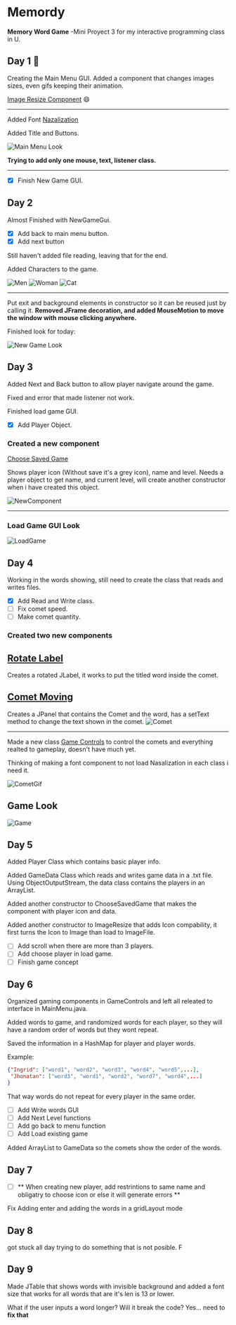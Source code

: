 # Memordy

**Memory Word Game**
-Mini Proyect 3 for my interactive programming class in U.

## Day 1 🤗
Creating the Main Menu GUI. Added a component that changes images sizes, even gifs keeping their animation. 

[Image Resize Component](https://github.com/Ingrid-E/Memory_Word_Game/blob/main/MemordyComponents/src/components/ImageResize.java) 😄

------------


Added Font [Nazalization](http://typodermicfonts.com/)

Added Title and Buttons. 

![Main Menu Look](ScreenShots/Day1.PNG)

**Trying to add only one mouse, text, listener class.**

------------
- [x] Finish New Game GUI.

## Day 2 

Almost Finished with NewGameGui.
- [x] Add back to main menu button.
- [x] Add next button

Still haven't added file reading, leaving that for the end.

Added Characters to the game.

![Men](Memordy/src/images/Men.png)
![Woman](Memordy/src/images/Woman.png)
![Cat](Memordy/src/images/Cat.png)

------------

Put exit and background elements in constructor so it can be reused just by calling it.
**Removed JFrame decoration, and added MouseMotion to move the window with mouse clicking anywhere.**

Finished look for today:

![New Game Look](ScreenShots/Day2.PNG)

## Day 3 

Added Next and Back button to allow player navigate around the game.

Fixed and error that made listener not work.

Finished load game GUI.
- [x] Add Player Object.

### Created a new component

[Choose Saved Game](https://github.com/Ingrid-E/Memory_Word_Game/blob/33b7916dfcc30fe499d3b65c256a516e60bebd71/MemordyComponents/src/components/ChooseSavedGame.java)

Shows player icon (Without save it's a grey icon), name and level. 
Needs a player object to get name, and current level, will create another 
constructor when i have created this object.

![NewComponent](ScreenShots/ChooseSavedGameComponent.PNG)

------------

### Load Game GUI Look

![LoadGame](ScreenShots/Day3.PNG)

## Day 4

Working in the words showing, still need to create the class that reads and writes files.
- [x] Add Read and Write class.
- [ ] Fix comet speed.
- [ ] Make comet quantity.

### Created two new components

[Rotate Label](https://github.com/Ingrid-E/Memory_Word_Game/blob/main/MemordyComponents/src/components/RotateLabel.java)
------------

Creates a rotated JLabel, it works to put the titled word inside the comet.

[Comet Moving](https://github.com/Ingrid-E/Memory_Word_Game/blob/main/MemordyComponents/src/components/CometMoving.java)
------------

Creates a JPanel that contains the Comet and the word, has a setText method to change the text shown in the comet. 
![Comet](ScreenShots/Day4.PNG)

------------------------

Made a new class [Game Controls](https://github.com/Ingrid-E/Memory_Word_Game/blob/main/Memordy/src/memordy/GameControls.java) to control the comets and everything realted to gameplay, doesn't have much yet.

Thinking of making a font component to not load Nasalization in each class i need it.

![CometGif](ScreenShots/Comet.gif)

## Game Look 
![Game](ScreenShots/Game.gif)

## Day 5

Added Player Class which contains basic player info.

Added GameData Class which reads and writes game data in a .txt file. Using ObjectOutputStream, the data class contains the players in an ArrayList.

Added another constructor to ChooseSavedGame that makes the component with player icon and data.

Added another constructor to ImageResize that adds Icon compability, it first turns the Icon to Image than load to ImageFile.

- [ ] Add scroll when there are more than 3 players.
- [ ] Add choose player in load game.
- [ ] Finish game concept

## Day 6

Organized gaming components in GameControls and left all releated to interface in MainMenu.java.

Added words to game, and randomized words for each player, so they will have a random order of words but they wont repeat.

Saved the information in a HashMap for player and player words.

Example:

```json
{"Ingrid": ["word1", "word2", "word3", "word4", "word5",...],
 "Jhonatan": ["word3", "word1", "word2", "word7", "word4",...]
}
```

That way words do not repeat for every player in the same order.

- [ ] Add Write words GUI
- [ ] Add Next Level functions
- [ ] Add go back to menu function
- [ ] Add Load existing game

Added ArrayList to GameData so the comets show the order of the words.

## Day 7

- [ ] ** When creating new player, add restrintions to same name and obligatry to choose icon or else it will generate errors **

Fix Adding enter and adding the words in a gridLayout mode

## Day 8
got stuck all day trying to do something that is not posible. F

## Day 9

Made JTable that shows words with invisible background and added a font size that works for all words that are it's len is 13 or lower.

What if the user inputs a word longer? Will it break the code?
Yes... need to **fix that**

















